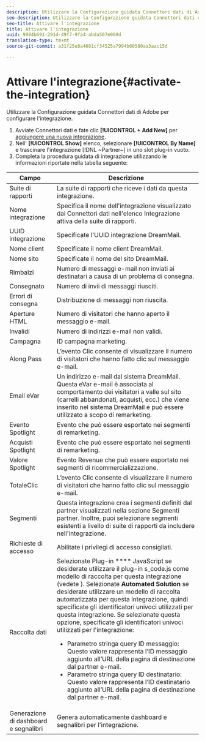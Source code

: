 ```yaml
---
description: Utilizzare la Configurazione guidata Connettori dati di Adobe per configurare l'integrazione.
seo-description: Utilizzare la Configurazione guidata Connettori dati di Adobe per configurare l'integrazione.
seo-title: Attivare l'integrazione
title: Attivare l'integrazione
uuid: 9084b691-291d-49f7-9fa4-abda507e060d
translation-type: tm+mt
source-git-commit: a31f25e8a4681cf34525a7994b00580aa3aac15d

---
```



# Attivare l'integrazione{#activate-the-integration}

Utilizzare la Configurazione guidata Connettori dati di Adobe per configurare l'integrazione.

1. Avviate Connettori [](https://marketing.adobe.com/resources/help/en_US/genesis/c_overview.html) dati e fate clic **[!UICONTROL + Add New]** per [aggiungere una nuova integrazione](https://marketing.adobe.com/resources/help/en_US/genesis/t_add_integration.html).
1. Nell' **[!UICONTROL Show]** elenco, selezionare **[!UICONTROL By Name]** e trascinare l'integrazione [!DNL ~Partner~] in uno slot plug-in vuoto.
1. Completa la procedura guidata di integrazione utilizzando le informazioni riportate nella tabella seguente:

| Campo | Descrizione |
|--- |--- |
| Suite di rapporti | La suite di rapporti che riceve i dati da questa integrazione. |
| Nome integrazione | Specifica il nome dell'integrazione visualizzato dai Connettori dati nell'elenco Integrazione attiva della suite di rapporti. |
| UUID integrazione | Specificate l'UUID integrazione DreamMail. |
| Nome client | Specificate il nome client DreamMail. |
| Nome sito | Specificate il nome del sito DreamMail. |
| Rimbalzi | Numero di messaggi e-mail non inviati ai destinatari a causa di un problema di consegna. |
| Consegnato | Numero di invii di messaggi riusciti. |
| Errori di consegna | Distribuzione di messaggi non riuscita. |
| Aperture HTML | Numero di visitatori che hanno aperto il messaggio e-mail. |
| Invalidi | Numero di indirizzi e-mail non validi. |
| Campagna | ID campagna marketing. |
| Along Pass | L’evento Clic consente di visualizzare il numero di visitatori che hanno fatto clic sul messaggio e-mail. |
| Email eVar | Un indirizzo e-mail dal sistema DreamMail. Questa eVar e-mail è associata al comportamento dei visitatori a valle sul sito (carrelli abbandonati, acquisti, ecc.) che viene inserito nel sistema DreamMail e può essere utilizzato a scopo di remarketing. |
| Evento Spotlight | Evento che può essere esportato nei segmenti di remarketing. |
| Acquisti Spotlight | Evento che può essere esportato nei segmenti di remarketing. |
| Valore Spotlight | Evento Revenue che può essere esportato nei segmenti di ricommercializzazione. |
| TotaleClic | L’evento Clic consente di visualizzare il numero di visitatori che hanno fatto clic sul messaggio e-mail. |
| Segmenti | Questa integrazione crea i segmenti definiti dal partner visualizzati nella sezione Segmenti partner. Inoltre, puoi selezionare segmenti esistenti a livello di suite di rapporti da includere nell'integrazione. |
|  Richieste di accesso | Abilitate i privilegi di accesso consigliati. |
| Raccolta dati | Selezionate Plug-in **** JavaScript se desiderate utilizzare il plug-in s_code.js come modello di raccolta per questa integrazione (vedete ). Selezionate **Automated Solution** se desiderate utilizzare un modello di raccolta automatizzata per questa integrazione, quindi specificate gli identificatori univoci utilizzati per questa integrazione. Se selezionate questa opzione, specificate gli identificatori univoci utilizzati per l'integrazione:<ul><li>Parametro stringa query ID messaggio: Questo valore rappresenta l’ID messaggio aggiunto all’URL della pagina di destinazione dal partner e-mail.</li><li>Parametro stringa query ID destinatario: Questo valore rappresenta l’ID destinatario aggiunto all’URL della pagina di destinazione dal partner e-mail.</li></ul> |
| Generazione di dashboard e segnalibri | Genera automaticamente dashboard e segnalibri per l'integrazione. |